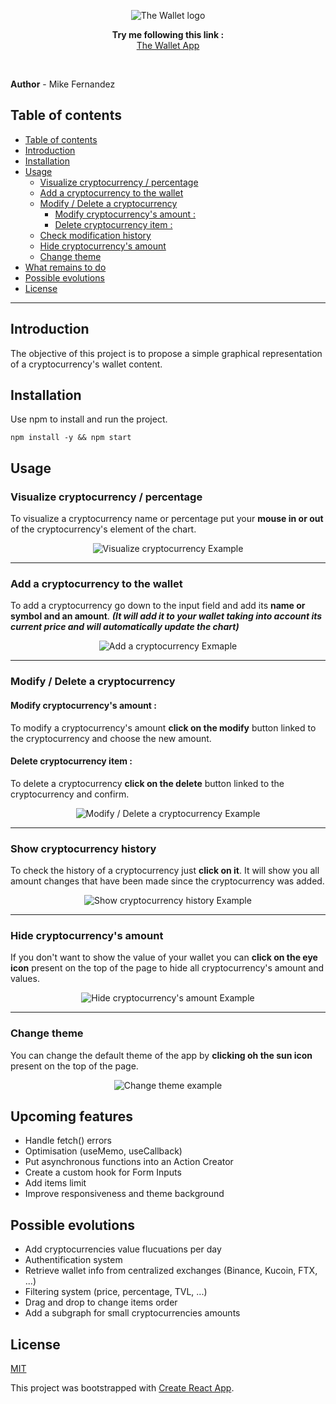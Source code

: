 <p align="center">
    <img src="https://user-images.githubusercontent.com/79382274/156730651-f3b53bfa-5be0-48fd-9a70-a4ef778ce89e.png" alt="The Wallet logo">
</p>


<p align="center">
    <strong>Try me following this link :</strong>
    <br>
    <a href="https://the-crypto-wallet.vercel.app/">The Wallet App</a>
</p>
<br>


**Author** - Mike Fernandez
## Table of contents

<!-- TOC -->

- [Table of contents](#table-of-contents)
- [Introduction](#introduction)
- [Installation](#installation)
- [Usage](#usage)
  - [Visualize cryptocurrency / percentage](#visualize-cryptocurrency--percentage)
  - [Add a cryptocurrency to the wallet](#add-a-cryptocurrency-to-the-wallet)
  - [Modify / Delete a cryptocurrency](#modify--delete-a-cryptocurrency)
    - [Modify cryptocurrency's amount :](#modify-cryptocurrencys-amount-)
    - [Delete cryptocurrency item :](#delete-cryptocurrency-item-)
  - [Check modification history](#check-modification-history)
  - [Hide cryptocurrency's amount](#hide-cryptocurrencys-amount)
  - [Change theme](#change-theme)
- [What remains to do](#what-remains-to-do)
- [Possible evolutions](#possible-evolutions)
- [License](#license)

<!-- /TOC -->

---

## Introduction
The objective of this project is to propose a simple graphical representation of a cryptocurrency's wallet content.

## Installation

Use npm to install and run the project.

```npm install -y && npm start```

## Usage

### Visualize cryptocurrency / percentage

To visualize a cryptocurrency name or percentage put your **mouse in or out** of the cryptocurrency's element of the chart.

<p align="center">
    <img src="https://user-images.githubusercontent.com/79382274/156734066-fddbf75e-e8e6-475a-ac58-4db9f3a2334f.gif" alt="Visualize cryptocurrency Example">
</p>

---

### Add a cryptocurrency to the wallet

To add a cryptocurrency go down to the input field and add its **name or symbol and an amount**.
***(It will add it to your wallet taking into account its current price and will automatically update the chart)***

<p align="center">
    <img src="https://user-images.githubusercontent.com/79382274/156733889-04959203-d596-4d5c-befd-37d55f13f181.gif" alt="Add a cryptocurrency Exmaple">
</p>

---

### Modify / Delete a cryptocurrency

#### Modify cryptocurrency's amount :
To modify a cryptocurrency's amount **click on the modify** button linked to the cryptocurrency and choose the new amount.

#### Delete cryptocurrency item : 
To delete a cryptocurrency **click on the delete** button linked to the cryptocurrency and confirm.

<p align="center">
    <img src="https://user-images.githubusercontent.com/79382274/156733937-7d6883c1-710e-4a14-93a9-3a25b3d76066.gif" alt="Modify / Delete a cryptocurrency Example">
</p>

---

###  Show cryptocurrency history

To check the history of a cryptocurrency just **click on it**.
It will show you all amount changes that have been made since the cryptocurrency was added.

<p align="center">
    <img src="https://user-images.githubusercontent.com/79382274/156733999-3509894b-be93-43b9-9b6b-1a7acdf35970.gif" alt="Show cryptocurrency history Example">
</p>

---

### Hide cryptocurrency's amount

If you don't want to show the value of your wallet you can **click on the eye icon** present on the top of the page to hide all cryptocurrency's amount and values.

<p align="center">
    <img src="https://user-images.githubusercontent.com/79382274/156734012-f2556ad9-41f9-498d-a1ea-291e4866a56f.gif" alt="Hide cryptocurrency's amount Example">
</p>

---

### Change theme
    
You can change the default theme of the app by **clicking oh the sun icon** present on the top of the page.

<p align="center">
    <img src="https://user-images.githubusercontent.com/79382274/156734021-51a18826-f01a-4da1-8437-6dd1035a0b0f.gif" alt="Change theme example">
</p>

## Upcoming features
- Handle fetch() errors
- Optimisation (useMemo, useCallback)
- Put asynchronous functions into an Action Creator
- Create a custom hook for Form Inputs
- Add items limit
- Improve responsiveness and theme background

## Possible evolutions
- Add cryptocurrencies value flucuations per day
- Authentification system
- Retrieve wallet info from centralized exchanges (Binance, Kucoin, FTX, ...)
- Filtering system (price, percentage, TVL, ...)
- Drag and drop to change items order
- Add a subgraph for small cryptocurrencies amounts

## License
[MIT](https://choosealicense.com/licenses/mit/)

This project was bootstrapped with [Create React App](https://github.com/facebook/create-react-app).

